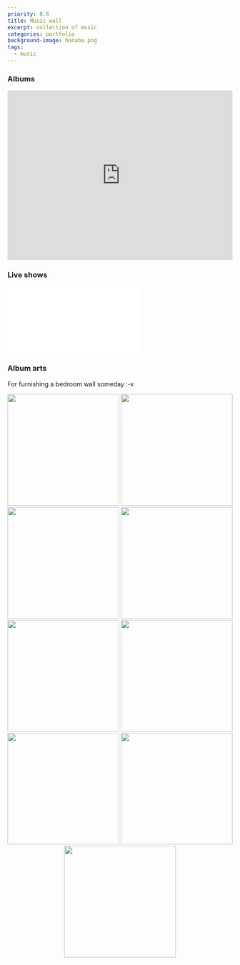 ```yaml
---
priority: 0.6
title: Music wall
excerpt: collection of music
categories: portfolio
background-image: hanaba.png
tags:
  - music
---
```


### Albums

<iframe src="https://open.spotify.com/embed/album/5RRib8eRMf8OthdvJX26iU?utm_source=generator" width="100%" height="380" frameBorder="0" allowfullscreen="" allow="autoplay; clipboard-write; encrypted-media; fullscreen; picture-in-picture"></iframe>

### Live shows

<iframe src="//player.bilibili.com/player.html?aid=90614147&bvid=BV127411w7mZ&cid=154745985&page=1" scrolling="no" border="0" frameborder="no" framespacing="0" allowfullscreen="true"> </iframe>

### Album arts

For furnishing a bedroom wall someday :-x

<center class="half">
    <img src="https://s2.loli.net/2022/01/28/o2IXs1Dk3r6pOhq.jpg" width="250"/>
    <img src="https://i.postimg.cc/mrQr6H99/s11187340.jpg" width="250"/>
    <img src="https://s2.loli.net/2022/01/28/glwzNQdLfnWmPMY.jpg" width="250"/>
    <img src="https://i.postimg.cc/zGGMQZRF/s11174008.jpg" width="250"/>
    <img src="https://s2.loli.net/2022/01/28/s7qiGJkzoBEaFuV.jpg" width="250"/>
    <img src="https://i.postimg.cc/SRRZJJNh/s2676314.jpg" width="250"/>
    <img src="https://i.postimg.cc/Sx6GQW79/s4717263.jpg" width="250"/>
    <img src="https://i.postimg.cc/1tnBQbWm/s3938828.jpg" width="250"/>
    <img src="https://s2.loli.net/2022/01/28/PH5ICrqTJ7Vf6im.jpg" width="250"/>
</center>
